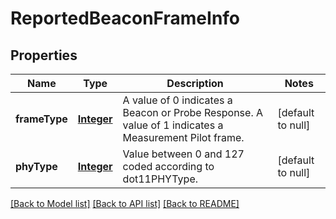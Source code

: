 # ReportedBeaconFrameInfo
## Properties

Name | Type | Description | Notes
------------ | ------------- | ------------- | -------------
**frameType** | [**Integer**](integer.md) | A value of 0 indicates a Beacon or Probe Response. A value of 1 indicates a Measurement Pilot frame. | [default to null]
**phyType** | [**Integer**](integer.md) | Value between 0 and 127 coded according to dot11PHYType. | [default to null]

[[Back to Model list]](../README.md#documentation-for-models) [[Back to API list]](../README.md#documentation-for-api-endpoints) [[Back to README]](../README.md)

